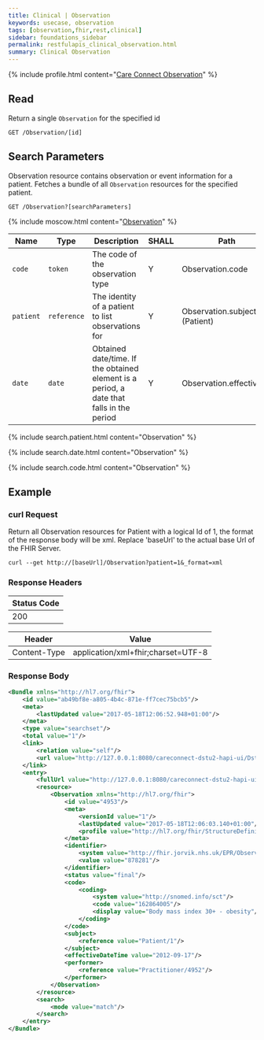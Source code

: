 ```yaml
---
title: Clinical | Observation
keywords: usecase, observation
tags: [observation,fhir,rest,clinical]
sidebar: foundations_sidebar
permalink: restfulapis_clinical_observation.html
summary: Clinical Observation
---
```


{% include profile.html content="[Care Connect Observation](http://www.interopen.org/candidate-profiles/care-connect/CareConnect-Observation-1.html)" %}

## Read ##

Return a single `Observation` for the specified id

```http
GET /Observation/[id]
```

## Search Parameters ##

Observation resource contains observation or event information for a patient. Fetches a bundle of all `Observation` resources for the specified patient.

```http
GET /Observation?[searchParameters]
```

{% include moscow.html content="[Observation](https://www.hl7.org/fhir/DSTU2/observation.html#search)" %}


| Name | Type | Description | SHALL | Path |
|------|------|-------------|-------|------|
| `code` | `token` | The code of the observation type | Y | Observation.code |
| `patient` | `reference` | The identity of a patient to list observations for | Y | Observation.subject (Patient) |
| `date` | `date` | Obtained date/time. If the obtained element is a period, a date that falls in the period | Y | Observation.effective[x] |

{% include search.patient.html content="Observation" %}

{% include search.date.html content="Observation" %}

{% include search.code.html content="Observation" %}

## Example ##

### curl Request ###

Return all Observation resources for Patient with a logical Id of 1, the format of the response body will be xml. Replace 'baseUrl' to the actual base Url of the FHIR Server.

```curl
curl --get http://[baseUrl]/Observation?patient=1&_format=xml
```

### Response Headers ###

| Status Code |
|----------------|
|200 |

| Header | Value |
|-----------------|---------|
| Content-Type  | application/xml+fhir;charset=UTF-8 |

### Response Body ###

```xml
<Bundle xmlns="http://hl7.org/fhir">
    <id value="ab49bf8e-a805-4b4c-871e-ff7cec75bcb5"/>
    <meta>
        <lastUpdated value="2017-05-18T12:06:52.948+01:00"/>
    </meta>
    <type value="searchset"/>
    <total value="1"/>
    <link>
        <relation value="self"/>
        <url value="http://127.0.0.1:8080/careconnect-dstu2-hapi-ui/Dstu2/Observation?patient=1"/>
    </link>
    <entry>
        <fullUrl value="http://127.0.0.1:8080/careconnect-dstu2-hapi-ui/Dstu2/Observation/4953"/>
        <resource>
            <Observation xmlns="http://hl7.org/fhir">
                <id value="4953"/>
                <meta>
                    <versionId value="1"/>
                    <lastUpdated value="2017-05-18T12:06:03.140+01:00"/>
                    <profile value="http://hl7.org/fhir/StructureDefinition/careconnect-observation-1"/>
                </meta>
                <identifier>
                    <system value="http://fhir.jorvik.nhs.uk/EPR/Observation"/>
                    <value value="878281"/>
                </identifier>
                <status value="final"/>
                <code>
                    <coding>
                        <system value="http://snomed.info/sct"/>
                        <code value="162864005"/>
                        <display value="Body mass index 30+ - obesity"/>
                    </coding>
                </code>
                <subject>
                    <reference value="Patient/1"/>
                </subject>
                <effectiveDateTime value="2012-09-17"/>
                <performer>
                    <reference value="Practitioner/4952"/>
                </performer>
            </Observation>
        </resource>
        <search>
            <mode value="match"/>
        </search>
    </entry>
</Bundle>
```
